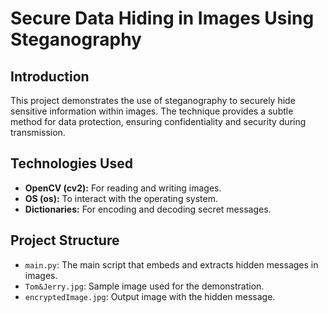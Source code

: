 # Secure Data Hiding in Images Using Steganography

## Introduction
This project demonstrates the use of steganography to securely hide sensitive information within images. The technique provides a subtle method for data protection, ensuring confidentiality and security during transmission.

## Technologies Used
- **OpenCV (cv2):** For reading and writing images.
- **OS (os):** To interact with the operating system.
- **Dictionaries:** For encoding and decoding secret messages.

## Project Structure
- `main.py`: The main script that embeds and extracts hidden messages in images.
- `Tom&Jerry.jpg`: Sample image used for the demonstration.
- `encryptedImage.jpg`: Output image with the hidden message.
